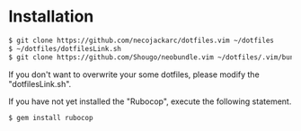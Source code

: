 # Installation

```sh
$ git clone https://github.com/necojackarc/dotfiles.vim ~/dotfiles
$ ~/dotfiles/dotfilesLink.sh
$ git clone https://github.com/Shougo/neobundle.vim ~/dotfiles/.vim/bundle/neobundle.vim
```

If you don't want to overwrite your some dotfiles, please modify the "dotfilesLink.sh".

If you have not yet installed the "Rubocop", execute the following statement.

```sh
$ gem install rubocop
```
